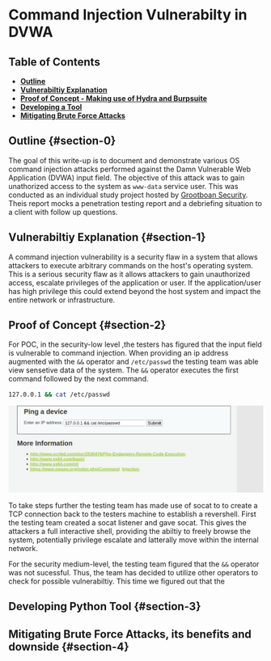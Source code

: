 # Command Injection Vulnerabilty in DVWA  

## Table of Contents
- [**Outline**](#section-0)
- [**Vulnerabiltiy Explanation**](#section-1)
- [ **Proof of Concept - Making use of Hydra and Burpsuite**](#section-2)
- [**Developing a Tool**](#section-3)
- [**Mitigating Brute Force Attacks**](#section-4)

## Outline {#section-0}
The goal of this write-up is to document and demonstrate various OS command injection attacks performed  against the  Damn Vulnerable Web Application (DVWA) input field. The objective of this attack was to gain unathorized access to the system as `www-data` service user.  This was conducted as an individual study project hosted by [Grootboan Security](https://security.grootboan.com/). Theis report mocks a penetration testing report and a debriefing situation to a client with follow up questions. 

## Vulnerabiltiy Explanation {#section-1}
A command injection vulnerability is a security flaw in a system that allows attackers to execute arbitrary commands on the host's operating system. This is a serious security flaw
as it allows attackers to gain unauthorized access, escalate privileges of the application or user. If the application/user has high privilege this could extend beyond the host system and impact the entire network or infrastructure.

## Proof of Concept {#section-2}
For POC, in the security-low level ,the testers has figured that the input field is vulnerable to command injection. When providing an ip address augmented with the `&&` operator and `/etc/passwd` the testing team was able view sensetive data of the system. The `&&` operator executes the first command followed by the next command.  
```bash
127.0.0.1 && cat /etc/passwd 
``` 
![](/assets/cinject/exposed.gif)


To take steps further the testing team has made use of  socat to to create a TCP connection back to the testers machine to establish a revershell.  First the testing team created a socat listener and gave socat.  This gives the attackers a full interactive shell, providing the abiltiy to freely browse the system, potentially privilege escalate and latterally move within the internal network.  

For the security medium-level, the testing team figured that the `&&` operator was not sucessful. Thus, the team has decided to utilize other operators to check for possible vulnerabiltiy. This time we figured out that the 
## Developing Python Tool {#section-3}


## Mitigating Brute Force Attacks, its benefits and downside {#section-4}


